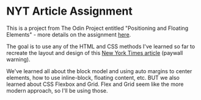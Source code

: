 # NYT Article Assignment

This is a project from The Odin Project entitled "Positioning and Floating Elements" - more details on the assignment [here](https://www.theodinproject.com/paths/full-stack-ruby-on-rails/courses/html-and-css/lessons/positioning-and-floating-elements).

The goal is to use any of the HTML and CSS methods I've learned so far to recreate the layout and design of this [New York Times article](https://www.nytimes.com/2014/03/18/science/space/detection-of-waves-in-space-buttresses-landmark-theory-of-big-bang.html?_r=0) (paywall warning).

We've learned all about the block model and using auto margins to center elements, how to use inline-block, floating content, etc. BUT we also learned about CSS Flexbox and Grid. Flex and Grid seem like the more modern approach, so I'll be using those.